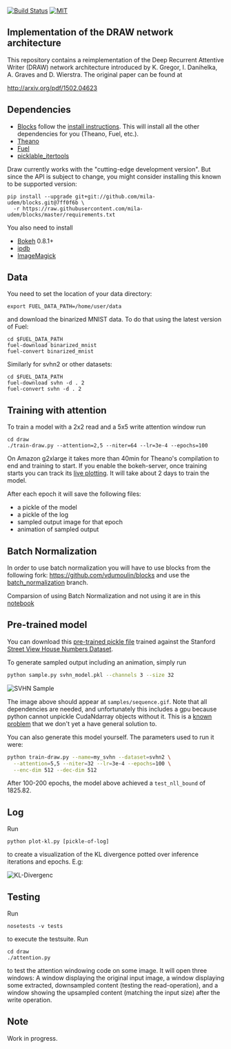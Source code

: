 
[![Build Status](https://api.shippable.com/projects/557c82e6edd7f2c05214d9ce/badge?branchName=master)](https://app.shippable.com/projects/557c82e6edd7f2c05214d9ce/builds/latest)
[![MIT](https://img.shields.io/github/license/jbornschein/draw.svg?style=flat-square)](http://choosealicense.com/licenses/mit/)


Implementation of the DRAW network architecture
-----------------------------------------------
This repository contains a reimplementation of the Deep Recurrent Attentive
Writer (DRAW) network architecture introduced by K. Gregor, I. Danihelka,
A. Graves and D. Wierstra. The original paper can be found at

  http://arxiv.org/pdf/1502.04623

Dependencies
------------
 * [Blocks](https://github.com/bartvm/blocks) follow
the [install instructions](http://blocks.readthedocs.org/en/latest/setup.html).
This will install all the other dependencies for you (Theano, Fuel, etc.).
 * [Theano](https://github.com/theano/Theano)
 * [Fuel](https://github.com/bartvm/fuel)
 * [picklable_itertools](https://github.com/dwf/picklable_itertools)

Draw currently works with the "cutting-edge development version". But since the API is subject to change,
you might consider installing this known to be supported version:

```
pip install --upgrade git+git://github.com/mila-udem/blocks.git@7ff0f6b \
  -r https://raw.githubusercontent.com/mila-udem/blocks/master/requirements.txt
```

You also need to install

 * [Bokeh](http://bokeh.pydata.org/en/latest/docs/installation.html) 0.8.1+
 * [ipdb](https://pypi.python.org/pypi/ipdb)
 * [ImageMagick](http://www.imagemagick.org/)

Data
----
You need to set the location of your data directory:

    export FUEL_DATA_PATH=/home/user/data

and download the binarized MNIST data. To do that using the latest version of Fuel:

    cd $FUEL_DATA_PATH
    fuel-download binarized_mnist
    fuel-convert binarized_mnist

Similarly for svhn2 or other datasets:

    cd $FUEL_DATA_PATH
    fuel-download svhn -d . 2
    fuel-convert svhn -d . 2


Training with attention
-----------------------
To train a model with a 2x2 read and a 5x5 write attention window run

    cd draw
    ./train-draw.py --attention=2,5 --niter=64 --lr=3e-4 --epochs=100

On Amazon g2xlarge it takes more than 40min for Theano's compilation to end and training to start. If you enable the bokeh-server, once training starts you can track its
[live plotting](http://blocks.readthedocs.org/en/latest/plotting.html).
It will take about 2 days to train the model.

After each epoch it will save the following files:

 * a pickle of the model
 * a pickle of the log
 * sampled output image for that epoch
 * animation of sampled output
 
Batch Normalization
-------------------
In order to use batch normalization you will have to use blocks from the following fork:
https://github.com/vdumoulin/blocks
and use the
[batch_normalization](https://github.com/vdumoulin/blocks/tree/batch_normalization)
branch.

Comparsion of using Batch Normalization and not using it are in this [notebook](./plot-nll.ipynb)

Pre-trained model
-----------------
You can download this [pre-trained pickle file](http://drib.net/exdb/draw/svhn_model.pkl) trained against the Stanford [Street View House Numbers Dataset](http://ufldl.stanford.edu/housenumbers/). 

To generate sampled output including an animation, simply run

```bash
python sample.py svhn_model.pkl --channels 3 --size 32
```

![SVHN Sample](http://drib.net/exdb/draw/svhn_sequence.gif)

The image above should appear at `samples/sequence.gif`. Note that all dependencies are needed, and unfortunately this includes a gpu because python cannot unpickle CudaNdarray objects without it. This is a [known problem](http://stackoverflow.com/questions/25237039/converting-a-theano-model-built-on-gpu-to-cpu) that we don't yet a have general solution to.

You can also generate this model yourself. The parameters used to run it were:

```bash
python train-draw.py --name=my_svhn --dataset=svhn2 \
  --attention=5,5 --niter=32 --lr=3e-4 --epochs=100 \
  --enc-dim 512 --dec-dim 512
```

After 100-200 epochs, the model above achieved a `test_nll_bound` of 1825.82.

Log
---

Run 
    
    python plot-kl.py [pickle-of-log]

to create a visualization of the KL divergence potted over inference iterations and epochs. E.g:

 ![KL-Divergenc](doc/kl_divergence.png)


Testing
-------
Run 

    nosetests -v tests

to execute the testsuite. Run 

    cd draw
    ./attention.py

to test the attention windowing code on some image. It will open three windows:
A window displaying the original input image, a window displaying some
extracted, downsampled content (testing the read-operation), and a window
showing the upsampled content (matching the input size) after the write
operation.

Note
----
Work in progress.
